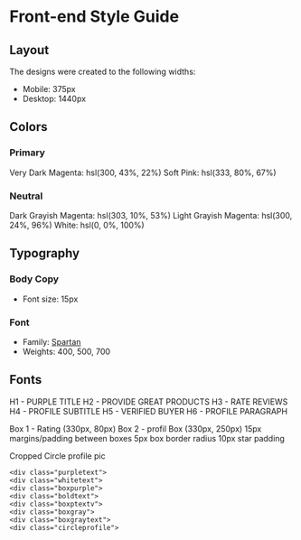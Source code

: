 # Front-end Style Guide

## Layout

The designs were created to the following widths:

- Mobile: 375px
- Desktop: 1440px

## Colors

### Primary

Very Dark Magenta: hsl(300, 43%, 22%)
Soft Pink: hsl(333, 80%, 67%)

### Neutral

Dark Grayish Magenta: hsl(303, 10%, 53%)
Light Grayish Magenta: hsl(300, 24%, 96%)
White: hsl(0, 0%, 100%)

## Typography

### Body Copy

- Font size: 15px

### Font

- Family: [Spartan](https://fonts.google.com/specimen/Spartan)
- Weights: 400, 500, 700

Fonts
----------------------------------------------------------
H1 - PURPLE TITLE
H2 - PROVIDE GREAT PRODUCTS
H3 - RATE REVIEWS
H4 - PROFILE SUBTITLE
H5 - VERIFIED BUYER
H6 - PROFILE PARAGRAPH



Box 1 - Rating (330px, 80px)
Box 2 - profil Box  (330px, 250px)
15px margins/padding between boxes
5px box border radius
10px star padding




Cropped Circle profile pic

    <div class="purpletext"> 
    <div class="whitetext">
    <div class="boxpurple">
    <div class="boldtext">
    <div class="boxptextv">
    <div class="boxgray">
    <div class="boxgraytext">
    <div class="circleprofile">



    
